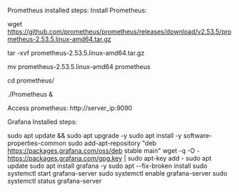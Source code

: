 Prometheus installed steps: 
Install Prometheus:

wget https://github.com/prometheus/prometheus/releases/download/v2.53.5/prometheus-2.53.5.linux-amd64.tar.gz

tar -xvf prometheus-2.53.5.linux-amd64.tar.gz

mv prometheus-2.53.5.linux-amd64 prometheus

cd prometheus/

./Prometheus &

Access prometheus: http://server_ip:9090

Grafana Installed steps:

sudo apt update && sudo apt upgrade -y
sudo apt install -y software-properties-common
sudo add-apt-repository "deb https://packages.grafana.com/oss/deb stable main"
wget -q -O - https://packages.grafana.com/gpg.key | sudo apt-key add -
sudo apt update
sudo apt install grafana -y
sudo apt --fix-broken install
sudo systemctl start grafana-server
sudo systemctl enable grafana-server
sudo systemctl status grafana-server
